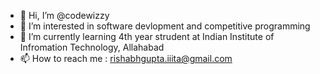 - 👋 Hi, I’m @codewizzy
- 👀 I’m interested in software devlopment and competitive programming
- 🌱 I’m currently learning 4th year strudent at Indian Institute of Infromation Technology, Allahabad
- 📫 How to reach me : rishabhgupta.iiita@gmail.com

<!---
codewizzy/codewizzy is a ✨ special ✨ repository because its `README.md` (this file) appears on your GitHub profile.
You can click the Preview link to take a look at your changes.
--->
